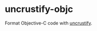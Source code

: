 # uncrustify-objc

Format Objective-C code with [uncrustify](https://github.com/uncrustify/uncrustify).

